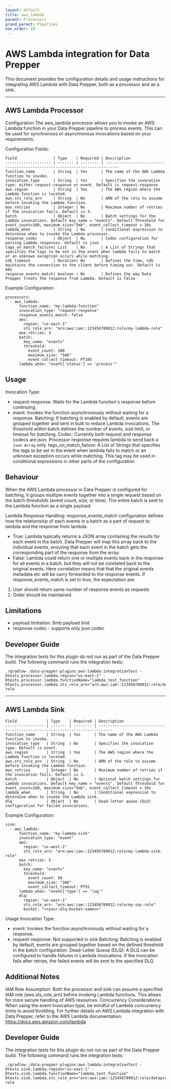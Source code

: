 ```yaml
---
layout: default
title: aws_lambda
parent: Processors
grand_parent: Pipelines
nav_order: 10
---
```


# AWS Lambda integration for Data Prepper

This document provides the configuration details and usage instructions for integrating AWS Lambda with Data Prepper, both as a processor and as a sink.

----------------------------------------------------------------------------------------
## AWS Lambda Processor
Configuration
The aws_lambda processor allows you to invoke an AWS Lambda function in your Data Prepper pipeline to process events. This can be used for synchronous or asynchronous invocations based on your requirements.

Configuration Fields:

```
Field                | Type    | Required | Description                                                                 
-------------------- | ------- | -------- | ---------------------------------------------------------------------------- 
function_name        | String  | Yes      | The name of the AWS Lambda function to invoke.                               
invocation_type      | String  | Yes      | Specifies the invocation type: either request-response or event. Default is request-response           
aws.region           | String  | Yes      | The AWS region where the Lambda function is located.                         
aws.sts_role_arn     | String  | No       | ARN of the role to assume before invoking the Lambda function.               
max_retries          | Integer | No       | Maximum number of retries if the invocation fails. Default is 3.             
batch                | Object  | No       | Batch settings for the Lambda invocations. Default key_name = "events". Default Threshold for event_count=100, maximum_size="5mb", event_collect_timeout = 10s                            
lambda_when          | String  | No       | Conditional expression to determine when to invoke the Lambda processor.     
response_codec       | Object  | No       | Codec configuration for parsing Lambda responses. Default is json
tags_on_match_failure| List    | No       | A List of Strings that specifies the tags to be set in the event when lambda fails to match or an unknown exception occurs while matching.
sdk_timeout          | Duration| No       | Defines the time, sdk maintains the connection to the client before timing out. Default is 60s 
response_events_match| boolean | No       | Defines the way Data Prepper treats the response from Lambda. Default is false
```

Example Configuration:
```
processors:
  - aws_lambda:
      function_name: "my-lambda-function"
      invocation_type: "request-response"
      response_events_match: false
      aws:
        region: "us-east-1"
        sts_role_arn: "arn:aws:iam::123456789012:role/my-lambda-role"
      max_retries: 3
      batch:
        key_name: "events"
        threshold:
          event_count: 100
          maximum_size: "5mb"
          event_collect_timeout: PT10S
      lambda_when: "event['status'] == 'process'"

```

## Usage
Invocation Type:
- request-response: Waits for the Lambda function's response before continuing.
- event: Invokes the function asynchronously without waiting for a response.
  Batching: If batching is enabled by default, events are grouped together and sent in bulk to reduce Lambda invocations. The threshold within batch defines the number of events, size limit, or timeout for batching.
  Codec: Currently both request and response codecs are json. Processor response requires lambda to send back a `Json Array` only.
  tags_on_match_failure: A List of Strings that specifies the tags to be set in the event when lambda fails to match or an unknown exception occurs while matching. This tag may be used in conditional expressions in other parts of the configuration

## Behaviour
When the AWS Lambda processor in Data Prepper is configured for batching, it groups multiple events together into a single request based on the batch thresholds (event count, size, or time). The entire batch is sent to the Lambda function as a single payload.

Lambda Response Handling:
response_events_match configuration defines how the relationship of each events in a batch as a part of request to lambda and the response from lambda.
- True: Lambda typically returns a JSON array containing the results for each event in the batch. Data Prepper will map this array back to the individual events, ensuring that each event in the batch gets the corresponding part of the response from the array.
- False: Lambda could return one or multiple events back in the response for all events in a batch. but they will not be corelated back to the original events.
  Here correlation means that that the original events metadata etc will be carry forwarded to the response events.
  If response_events_match is set to true, the expectation are:
1) User should return same number of response events as requests
2) Order should be maintained


## Limitations
- payload limitation: 6mb payload limit
- response codec - supports only json codec


## Developer Guide

The integration tests for this plugin do not run as part of the Data Prepper build.
The following command runs the integration tests:

```
./gradlew :data-prepper-plugins:aws-lambda:integrationTest -Dtests.processor.lambda.region="us-east-1" -Dtests.processor.lambda.functionName="lambda_test_function"  -Dtests.processor.lambda.sts_role_arn="arn:aws:iam::123456789012:role/dataprepper-role

```

----------------------------------------------------------------------------------------

## AWS Lambda Sink

```
Field             | Type    | Required | Description                                                                 
----------------- | ------- | -------- | ---------------------------------------------------------------------------- 
function_name     | String  | Yes      | The name of the AWS Lambda function to invoke.                               
invocation_type   | String  | No       | Specifies the invocation type. Default is event.             
aws.region        | String  | Yes      | The AWS region where the Lambda function is located.                         
aws.sts_role_arn  | String  | No       | ARN of the role to assume before invoking the Lambda function.               
max_retries       | Integer | No       | Maximum number of retries if the invocation fails. Default is 3.             
batch             | Object  | No       | Optional batch settings for Lambda invocations. Default key_name = "events". Default Threshold for event_count=100, maximum_size="5mb", event_collect_timeout = 10s                              
lambda_when       | String  | No       | Conditional expression to determine when to invoke the Lambda sink.          
dlq               | Object  | No       | Dead-letter queue (DLQ) configuration for failed invocations.                
```

Example Configuration:
```
sink:
  - aws_lambda:
      function_name: "my-lambda-sink"
      invocation_type: "event"
      aws:
        region: "us-west-2"
        sts_role_arn: "arn:aws:iam::123456789012:role/my-lambda-sink-role"
      max_retries: 5
      batch:
        key_name: "events"
        threshold:
          event_count: 50
          maximum_size: "3mb"
          event_collect_timeout: PT5S
      lambda_when: "event['type'] == 'log'"
      dlq:
        region: "us-east-1"
        sts_role_arn: "arn:aws:iam::123456789012:role/my-sqs-role"
        bucket: "<<your-dlq-bucket-name>>"
```

Usage
Invocation Type:
- event: Invokes the function asynchronously without waiting for a response.
- request-response: Not supported in sink
  Batching: Batching is enabled by default, events are grouped together based on the defined threshold in the batch configuration.
  Dead-Letter Queue (DLQ): A DLQ can be configured to handle failures in Lambda invocations. If the invocation fails after retries, the failed events will be sent to the specified DLQ


## Additional Notes
IAM Role Assumption: Both the processor and sink can assume a specified IAM role (aws.sts_role_arn) before invoking Lambda functions. This allows for more secure handling of AWS resources.
Concurrency Considerations: When using the event invocation type, be mindful of Lambda concurrency limits to avoid throttling.
For further details on AWS Lambda integration with Data Prepper, refer to the AWS Lambda documentation: https://docs.aws.amazon.com/lambda

## Developer Guide

The integration tests for this plugin do not run as part of the Data Prepper build.
The following command runs the integration tests:

```
./gradlew :data-prepper-plugins:aws-lambda:integrationTest -Dtests.sink.lambda.region="us-east-1" -Dtests.sink.lambda.functionName="lambda_test_function"  -Dtests.sink.lambda.sts_role_arn="arn:aws:iam::123456789012:role/dataprepper-role

```
